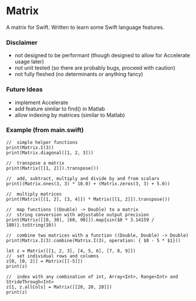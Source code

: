 # Matrix
A matrix for Swift. Written to learn some Swift language features.

### Disclaimer
- not designed to be performant (though designed to allow for Accelerate usage later)
- not unit tested (so there are probably bugs, proceed with caution)
- not fully fleshed (no determinants or anything fancy)

### Future Ideas
- implement Accelerate
- add feature similar to find() in Matlab
- allow indexing by matrices (similar to Matlab)

### Example (from main.swift)
```
//  simple helper functions
print(Matrix.I(3))
print(Matrix.diagonal([1, 2, 3]))

//  transpose a matrix
print(Matrix([[1, 2]]).transpose())

//  add, subtract, multiply and divide by and from scalars
print((Matrix.ones(3, 3) * 10.0) + (Matrix.zeros(3, 3) + 5.0))

//  multiply matrices
print(Matrix([[1, 2], [3, 4]]) * Matrix([[1, 2]]).transpose())

//  map functions ((Double) -> Double) to a matrix
//  string conversion with adjustable output precision
print(Matrix([[0, 30], [60, 90]]).map{sin($0 * 3.14159 / 180)}.toString(10))

//  combine two matrices with a function ((Double, Double) -> Double)
print(Matrix.I(3).combine(Matrix.I(3), operation: { $0 - 5 * $1}))

let z = Matrix([[1, 2, 3], [4, 5, 6], [7, 8, 9]])
//  set individual rows and columns
z[0, [0, 2]] = Matrix([[-5]])
print(z)

//  index with any combination of int, Array<Int>, Range<Int> and StrideThrough<Int>
z[1, z.allCols] = Matrix([[20, 20, 20]])
print(z)
```